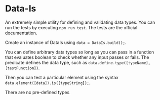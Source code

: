 # Data-Is

An extremely simple utility for defining and validating data types. You can run the tests by executing `npm run test`. The tests are the official documentation.

Create an instance of DataIs using `data = DataIs.build();`.

You can define arbitrary data types so long as you can pass in a function that evaluates boolean to check whether any input passes or fails. The predicate defines the data type, such as `data.define.type([typeName], [testFunction])`.

Then you can test a particular element using the syntax `data.element([data]).is([typeString]);`.

There are no pre-defined types.
